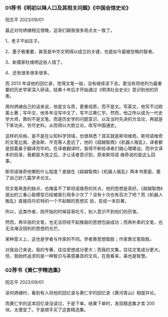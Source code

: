 ### 01荐书《明初以降人口及其相关问题》《中国会馆史论》

阳志平 2023/09/01

最近对何炳棣相见恨晚，这哥们跟我很多观点太一致了。

1、老子不如庄子。

2、墨子极重要，甚至是中华文明得以成立的关键，也是如今最被忽略的智者。

3、新儒家杜维明这些人错了。

4、还有很多很多很多。

而 2013 年读他的回忆录，觉得文笔一般，没有继续读下去，更没有将他列为最重要的历史学家深入研读。结果十年后才开始通过《明清社会史论》意识到他的厉害。

用何炳棣自己的话来说，他是文与质，更重视质，而不是文。写英文，他写不过欧美土著；写中文，他多年没写中文了，写不过黄仁宇。然而，他之所以成为一代史学大师，靠的不是文笔，而是历史学的问题意识、以及当时先进的方法论，再就是下笨功夫，穷尽史料。从而得以大胆立论，改写中国通史。

这样的风格，是不是在认知科学领域，也很熟悉？其实就是斯坦维奇。斯坦诺维奇的文笔比我、道金斯、平克等人差远了，他的《超越智商》《机器人叛乱》，译者都是捏着鼻子翻译完毕的。在译者翻译时，我得不断给译者们做心理建设。而中文译本的目录，我都是大改之后，才让读者意识到，原来斯坦诺 维奇说的是这么回事。

斯坦诺维奇他懒到什么程度？直接在《超越智商》《机器人叛乱》两本书里面，塞了自己好几篇学术论文。

但文笔再差的缺点，也掩盖不了斯坦诺维奇的优点，他的思想是真好。《超越智商》提出的三重心智模型已经被我引用多少次了？没有十次也有百次了吧？而《机器人叛乱》直接将丹尼特的一个不起眼的思想实 验，变成一本巨著。

所以，这类作者，刚开始的时候容易吃亏，别人意识不到他们的厉害。

然而，再华丽的文笔，也无法将经不起推敲的思想包装成功；而再朴素的文笔，也无法淹没锐利的思想的光芒。

某种意义上，这也是学者与作家的不同。学者靠思想取胜；作家靠文笔取胜。

对我自己来说，我的专著，往往思想成分更大；而我的文集，往往文笔成分更大。但，我始终追求的是一种智识与美感兼具的文风，在我看来，美也是智慧。

### 02荐书《黄仁宇精选集》

阳志平 2023/09/01

读何炳棣时，看到有人将他的回忆录与黄仁宇的回忆录《黄河青山》相提并论。

而黄仁宇的这本回忆录没读过，于是下单。结果下单时，发现精选集才卖 200 块。太便宜了。于是顺手买了这套精选集。